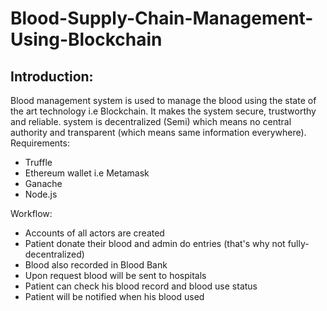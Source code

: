 # Blood-Supply-Chain-Management-Using-Blockchain

## Introduction:
Blood management system is used to manage the blood using the state of the art technology i.e Blockchain. It makes the system secure, trustworthy and reliable. system is decentralized (Semi) which means no central authority and transparent (which means same information everywhere).
Requirements:
* Truffle
* Ethereum wallet i.e Metamask
* Ganache
* Node.js

Workflow:
* Accounts of all actors are created 
* Patient donate their blood and admin do entries (that's why not fully-decentralized)
* Blood also recorded in Blood Bank
* Upon request blood will be sent to hospitals
* Patient can check his blood record and blood use status
* Patient will be notified when his blood used

